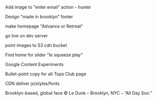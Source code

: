 Add image to "enter email" action - hunter

Design "made in brooklyn" footer

make homepage "Advance or Retreat"

go live on dev server

point images to S3 cdn bucket

Find home for slider "le squeeze play"

Google Content Experiments

Bullet-point copy for alt Tops Club page

CDN deliver js/styles/fonts







Brooklyn-based, global face
© Le Dunk – Brooklyn, NYC – “All Day Son.”

